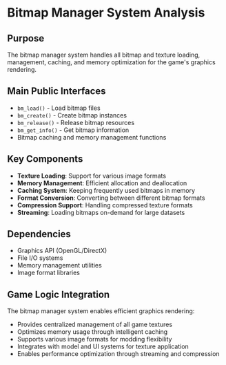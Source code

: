 # Bitmap Manager System Analysis

## Purpose
The bitmap manager system handles all bitmap and texture loading, management, caching, and memory optimization for the game's graphics rendering.

## Main Public Interfaces
- `bm_load()` - Load bitmap files
- `bm_create()` - Create bitmap instances
- `bm_release()` - Release bitmap resources
- `bm_get_info()` - Get bitmap information
- Bitmap caching and memory management functions

## Key Components
- **Texture Loading**: Support for various image formats
- **Memory Management**: Efficient allocation and deallocation
- **Caching System**: Keeping frequently used bitmaps in memory
- **Format Conversion**: Converting between different bitmap formats
- **Compression Support**: Handling compressed texture formats
- **Streaming**: Loading bitmaps on-demand for large datasets

## Dependencies
- Graphics API (OpenGL/DirectX)
- File I/O systems
- Memory management utilities
- Image format libraries

## Game Logic Integration
The bitmap manager system enables efficient graphics rendering:
- Provides centralized management of all game textures
- Optimizes memory usage through intelligent caching
- Supports various image formats for modding flexibility
- Integrates with model and UI systems for texture application
- Enables performance optimization through streaming and compression
